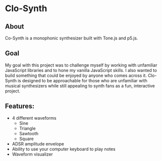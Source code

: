 # Clo-Synth

## About
Co-Synth is a monophonic synthesizer built with Tone.js and p5.js.

## Goal
My goal with this project was to challenge myself by working with unfamiliar JavaScript libraries and to hone my vanilla JavaScript skills. I also wanted to build something that could be enjoyed by anyone who comes across it. Clo-Synth is designed to be approachable for those who are unfamiliar with musical synthesizers while still appealing to synth fans as a fun, interactive project.

## Features:
- 4 different waveforms
  - Sine
  - Triangle
  - Sawtooth
  - Square
- ADSR amplitude envelope
- Ability to use your computer keyboard to play notes
- Waveform visualizer


